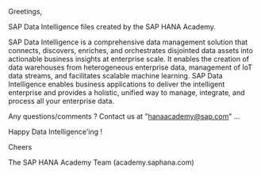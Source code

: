 Greetings,

SAP Data Intelligence files created by the SAP HANA Academy.

SAP Data Intelligence is a comprehensive data management solution that connects, discovers, enriches, and orchestrates disjointed data assets into actionable business insights at enterprise scale. It enables the creation of data warehouses from heterogeneous enterprise data, management of IoT data streams, and facilitates scalable machine learning. SAP Data Intelligence enables business applications to deliver the intelligent enterprise and provides a holistic, unified way to manage, integrate, and process all your enterprise data.

Any questions/comments ? Contact us at "hanaacademy@sap.com" ...

Happy Data Intelligence'ing !

Cheers

The SAP HANA Academy Team (academy.saphana.com)
